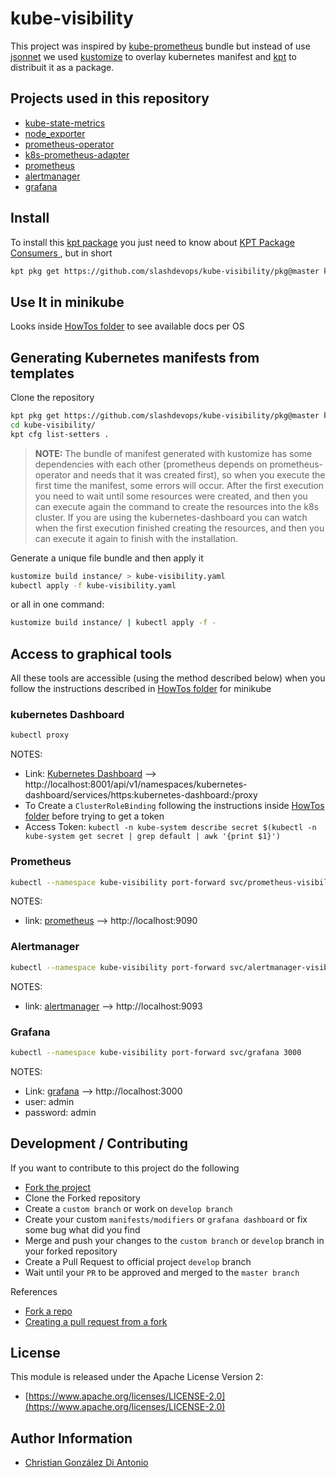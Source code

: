 # kube-visibility

This project was inspired by [kube-prometheus](https://github.com/coreos/kube-prometheus) bundle but instead of use [jsonnet](https://jsonnet.org/) we used [kustomize](https://github.com/kubernetes-sigs/kustomize) to overlay kubernetes manifest and [kpt](https://googlecontainertools.github.io/kpt/) to distribuit it as a package.

## Projects used in this repository

* [kube-state-metrics](https://github.com/kubernetes/kube-state-metrics)
* [node_exporter](https://github.com/prometheus/node_exporter)
* [prometheus-operator](https://github.com/coreos/prometheus-operator)
* [k8s-prometheus-adapter](https://github.com/DirectXMan12/k8s-prometheus-adapter)
* [prometheus](https://prometheus.io/docs/introduction/overview/)
* [alertmanager](https://prometheus.io/docs/alerting/alertmanager/)
* [grafana](https://grafana.com/)

## Install

To install this [kpt package](https://googlecontainertools.github.io/kpt/) you just need to know about [KPT Package Consumers
](https://googlecontainertools.github.io/kpt/guides/consumer/), but in short

```bash
kpt pkg get https://github.com/slashdevops/kube-visibility/pkg@master kube-visibility
```

## Use It in minikube

Looks inside [HowTos folder](HowTos/) to see available docs per OS

## Generating Kubernetes manifests from templates

Clone the repository

```bash
kpt pkg get https://github.com/slashdevops/kube-visibility/pkg@master kube-visibility
cd kube-visibility/
kpt cfg list-setters .
```

> __NOTE:__  The bundle of manifest generated with kustomize has some dependencies with
> each other (prometheus depends on prometheus-operator and needs that it was created first), so when you
> execute the first time the manifest, some errors will occur.
> After the first execution you need to wait until some resources were created, and then you can execute
> again the command to create the resources into the k8s cluster.
> If you are using the kubernetes-dashboard you can watch when the first execution finished creating
> the resources, and then you can execute it again to finish with the installation.

Generate a unique file bundle and then apply it

```bash
kustomize build instance/ > kube-visibility.yaml
kubectl apply -f kube-visibility.yaml
```

or all in one command:

```bash
kustomize build instance/ | kubectl apply -f -
```

## Access to graphical tools

All these tools are accessible (using the method described below) when you follow the instructions described in [HowTos folder](HowTos/) for minikube

### kubernetes Dashboard

```bash
kubectl proxy
```

NOTES:

* Link: [Kubernetes Dashboard](http://localhost:8001/api/v1/namespaces/kubernetes-dashboard/services/https:kubernetes-dashboard:/proxy) --> http://localhost:8001/api/v1/namespaces/kubernetes-dashboard/services/https:kubernetes-dashboard:/proxy
* To Create a `ClusterRoleBinding` following the instructions inside [HowTos folder](HowTos/) before trying to get a token
* Access Token: `kubectl -n kube-system describe secret $(kubectl -n kube-system get secret | grep default | awk '{print $1}')`

### Prometheus

```bash
kubectl --namespace kube-visibility port-forward svc/prometheus-visibility 9090
```

NOTES:

* link: [prometheus](http://localhost:9090) --> http://localhost:9090

### Alertmanager

```bash
kubectl --namespace kube-visibility port-forward svc/alertmanager-visibility 9093
```

NOTES:

* link: [alertmanager](http://localhost:9093) --> http://localhost:9093

### Grafana

```bash
kubectl --namespace kube-visibility port-forward svc/grafana 3000
```

NOTES:

* Link: [grafana](http://localhost:3000) --> http://localhost:3000
* user: admin
* password: admin

## Development / Contributing

If you want to contribute to this project do the following

* [Fork the project](https://help.github.com/en/github/getting-started-with-github/fork-a-repo)
* Clone the Forked repository
* Create a `custom branch` or work on `develop branch`
* Create your custom `manifests/modifiers` or `grafana dashboard` or fix some bug what did you find
* Merge and push your changes to the `custom branch` or `develop` branch in your forked repository
* Create a Pull Request to official project `develop` branch
* Wait until your `PR` to be approved and merged to the `master branch`

References

* [Fork a repo](https://help.github.com/en/github/getting-started-with-github/fork-a-repo)
* [Creating a pull request from a fork](https://help.github.com/en/github/collaborating-with-issues-and-pull-requests/creating-a-pull-request-from-a-fork)

## License

This module is released under the Apache License Version 2:

* [https://www.apache.org/licenses/LICENSE-2.0](https://www.apache.org/licenses/LICENSE-2.0)

## Author Information

* [Christian González Di Antonio](https://github.com/slashdevops)